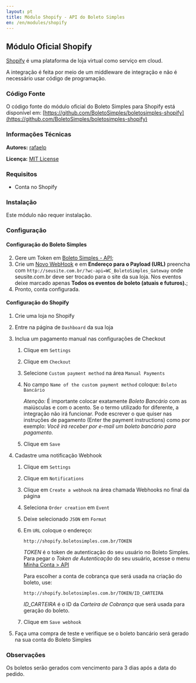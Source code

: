 ```yaml
---
layout: pt
title: Módulo Shopify - API do Boleto Simples
en: /en/modules/shopify
---
```


## Módulo Oficial Shopify

[Shopify](https://shopify.com/) é uma plataforma de loja virtual como serviço em cloud.

A integração é feita por meio de um middleware de integração e não é necessário usar código de programação.

### Código Fonte

O código fonte do módulo oficial do Boleto Simples para Shopify está disponível em: [https://github.com/BoletoSimples/boletosimples-shopify](https://github.com/BoletoSimples/boletosimples-shopify)

### Informações Técnicas

**Autores:** [rafaelp](https://github.com/rafaelp)

**Licença:** [MIT License](https://mit-license.org/)

### Requisitos

* Conta no Shopify

### Instalação

Este módulo não requer instalação.

### Configuração

#### Configuração do Boleto Simples

2. Gere um Token em [Boleto Simples - API](https://boletosimples.com.br/conta/api/tokens);
3. Crie um [Novo WebHook](https://boletosimples.com.br/conta/api/webhooks) e em **Endereço para o Payload (URL)** preencha com `http://seusite.com.br/?wc-api=WC_BoletoSimples_Gateway` onde seusite.com.br deve ser trocado para o site da sua loja. Nos eventos deixe marcado apenas **Todos os eventos de boleto (atuais e futuros).**;
4. Pronto, conta configurada.

#### Configuração do Shopify

1. Crie uma loja no Shopify

1. Entre na página de `Dashboard` da sua loja

1. Inclua um pagamento manual nas configurações de Checkout

	1. Clique em `Settings`

	1. Clique em `Checkout`

	1. Selecione `Custom payment method` na área `Manual Payments`

	1. No campo `Name of the custom payment method` coloque: `Boleto Bancário`

		*Atenção:* É importante colocar exatamente *Boleto Bancário* com as maiúsculas e com o acento.
		Se o termo utilizado for diferente, a integração não irá funcionar.
		Pode escrever o que quiser nas instruções de pagamento (Enter the payment instructions) como por exemplo:
		*Você irá receber por e-mail um boleto bancário para pagamento.*

	1. Clique em `Save`

1. Cadastre uma notificação Webhook

	1. Clique em `Settings`

	1. Clique em `Notifications`

	1. Clique em `Create a webhook` na área chamada Webhooks no final da página

	1. Seleciona `Order creation` em `Event`

	1. Deixe selecionado `JSON` em `Format`

	1. Em `URL` coloque o endereço:

		`http://shopify.boletosimples.com.br/TOKEN`

		*TOKEN* é o token de autenticação do seu usuário no Boleto Simples.
		Para pegar o *Token de Autenticação* do seu usuário, acesse o menu [Minha Conta > API](https://boletosimples.com.br/conta/api/tokens)

		  Para escolher a conta de cobrança que será usada na criação do boleto, use:

        `http://shopify.boletosimples.com.br/TOKEN/ID_CARTEIRA`

        *ID_CARTEIRA* é o ID da *Carteira de Cobrança* que será usada para geração do boleto.

	1. Clique em `Save webhook`

1. Faça uma compra de teste e verifique se o boleto bancário será gerado na sua conta do Boleto Simples

### Observações

Os boletos serão gerados com vencimento para 3 dias após a data do pedido.